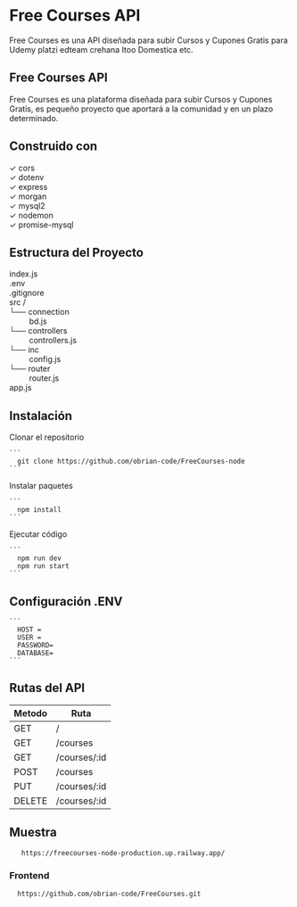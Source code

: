 # Free Courses API
 
Free Courses es una API diseñada para subir Cursos y Cupones Gratis para Udemy platzi edteam crehana Itoo Domestica etc.

## Free Courses API

Free Courses es una plataforma diseñada para subir Cursos y Cupones Gratis, es pequeño proyecto que aportará a la comunidad y en un plazo determinado.

## Construido con

✓ cors<br>
✓ dotenv<br>
✓ express<br>
✓ morgan<br>
✓ mysql2<br>
✓ nodemon<br>
✓ promise-mysql<br>

## Estructura del Proyecto

index.js <br>
.env <br>
.gitignore <br>
src / <br>
└── connection <br>
&nbsp;&nbsp;&nbsp;&nbsp;&nbsp;&nbsp;&nbsp;&nbsp;&nbsp;bd.js <br>
└── controllers <br>
&nbsp;&nbsp;&nbsp;&nbsp;&nbsp;&nbsp;&nbsp;&nbsp;&nbsp;controllers.js <br>
└── inc <br>
&nbsp;&nbsp;&nbsp;&nbsp;&nbsp;&nbsp;&nbsp;&nbsp;&nbsp;config.js <br>
└── router <br>
&nbsp;&nbsp;&nbsp;&nbsp;&nbsp;&nbsp;&nbsp;&nbsp;&nbsp;router.js <br>
app.js


## Instalación

Clonar el repositorio   
    
    ```
      git clone https://github.com/obrian-code/FreeCourses-node
    ```
    
Instalar paquetes
    
    ```
      npm install
    ```

Ejecutar código

    ```
      npm run dev
      npm run start
    ```

## Configuración .ENV

    ```
      HOST = 
      USER = 
      PASSWORD= 
      DATABASE= 
    ```

## Rutas del API

| Metodo  | Ruta | 
| ------------- | ------------- |
| GET  | /  |
| GET  | /courses  |
| GET  | /courses/:id  |
| POST  | /courses  |
| PUT  | /courses/:id  |
| DELETE  | /courses/:id |

## Muestra

 ```
    https://freecourses-node-production.up.railway.app/
 ```

### Frontend

  ```
    https://github.com/obrian-code/FreeCourses.git
  ```